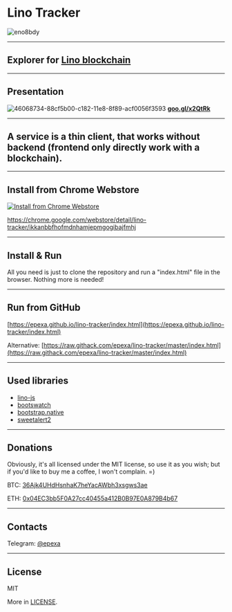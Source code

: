 # Lino Tracker

![eno8bdy](https://user-images.githubusercontent.com/2198826/47804678-77134180-dd46-11e8-9c98-15ab3a685d87.png)

------------

## Explorer for [Lino blockchain](https://lino.network/)

------------

## Presentation
![46068734-88cf5b00-c182-11e8-8f89-acf0056f3593](https://user-images.githubusercontent.com/2198826/46261295-557e2a80-c4fa-11e8-992a-f958facdea0f.png) **[goo.gl/x2QtRk](https://goo.gl/x2QtRk)**

------------

## A service is a thin client, that works without backend (frontend only directly work with a blockchain).

------------

## Install from Chrome Webstore
[![Install from Chrome Webstore](https://user-images.githubusercontent.com/2198826/47617813-62cc0c00-dadc-11e8-9af6-79a3c1538557.png "Install from Chrome Webstore")](https://chrome.google.com/webstore/detail/lino-tracker/ikkanbbfhofmdnhamjepmgogibajfmhj "Install from Chrome Webstore")

https://chrome.google.com/webstore/detail/lino-tracker/ikkanbbfhofmdnhamjepmgogibajfmhj

------------

## Install & Run

All you need is just to clone the repository and run a "index.html" file in the browser. Nothing more is needed!

------------

## Run from GitHub

[https://epexa.github.io/lino-tracker/index.html](https://epexa.github.io/lino-tracker/index.html)

Alternative:
[https://raw.githack.com/epexa/lino-tracker/master/index.html](https://raw.githack.com/epexa/lino-tracker/master/index.html)

------------

## Used libraries

* [lino-js](https://github.com/lino-network/lino-js)
* [bootswatch](https://github.com/thomaspark/bootswatch)
* [bootstrap.native](https://github.com/thednp/bootstrap.native)
* [sweetalert2](https://github.com/sweetalert2/sweetalert2)

------------

## Donations

Obviously, it's all licensed under the MIT license, so use it as you wish; but if you'd like to buy me a coffee, I won't complain. =)

BTC: [36Ajk4UHdHsnhaK7heYacAWbh3xsgws3ae](bitcoin:36Ajk4UHdHsnhaK7heYacAWbh3xsgws3ae)

ETH: [0x04EC3bb5F0A27cc40455a412B0B97E0A879B4b67](ethereum:0x04EC3bb5F0A27cc40455a412B0B97E0A879B4b67)

------------

## Contacts

Telegram: [@epexa](https://t.me/epexa)

------------

## License

MIT

More in [LICENSE](LICENSE).